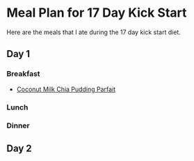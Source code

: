 # Meal Plan for 17 Day Kick Start
Here are the meals that I ate during the 17 day kick start diet.

## Day 1

### Breakfast
- [Coconut Milk Chia Pudding Parfait](https://curlygirlkitchen.com/coconut-milk-chia-pudding-parfaits/)

### Lunch

### Dinner

## Day 2

